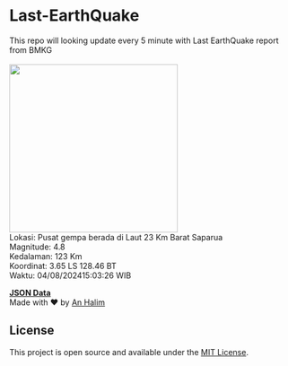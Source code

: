 # Last-EarthQuake
This repo will looking update every 5 minute with Last EarthQuake report from BMKG
<br>
<br>
<img src="https://static.bmkg.go.id/20240804150326.mmi.jpg" width="300"/>
<br>
Lokasi: Pusat gempa berada di Laut 23 Km Barat Saparua <br>
Magnitude: 4.8 <br>
Kedalaman: 123 Km <br>
Koordinat: 3.65 LS 128.46 BT <br>
Waktu: 04/08/202415:03:26 WIB <br>

<a href="./data/data.json">**JSON Data**</a>
<br>
Made with ❤️ by <a href="https://github.com/an-halim">An Halim</a>
## License

This project is open source and available under the [MIT License](LICENSE).
